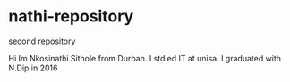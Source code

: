 # nathi-repository
second repository

Hi Im Nkosinathi Sithole from Durban. I stdied IT at unisa. I graduated with N.Dip in 2016
